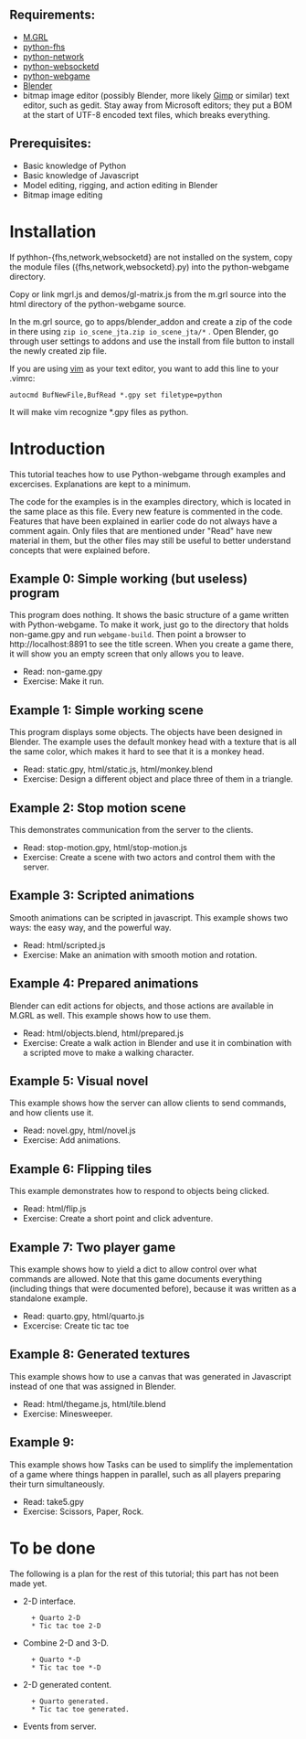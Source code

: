 ## Requirements:
- [M.GRL](https://github.com/aeva/m.grl)
- [python-fhs](https://github.com/wijnen/python-fhs)
- [python-network](https://github.com/wijnen/python-network)
- [python-websocketd](https://github.com/wijnen/python-websocketd)
- [python-webgame](https://github.com/wijnen/python-webgame)
- [Blender](http://blender.org)
- bitmap image editor (possibly Blender, more likely
  [Gimp](http://www.gimp.org) or similar) text editor, such as gedit.  Stay
  away from Microsoft editors; they put a BOM at the start of UTF-8 encoded
  text files, which breaks everything.

## Prerequisites:
- Basic knowledge of Python
- Basic knowledge of Javascript
- Model editing, rigging, and action editing in Blender
- Bitmap image editing

# Installation
If pythhon-{fhs,network,websocketd} are not installed on the system, copy the
module files ({fhs,network,websocketd}.py) into the python-webgame directory.

Copy or link mgrl.js and demos/gl-matrix.js from the m.grl source into the html
directory of the python-webgame source.

In the m.grl source, go to apps/blender\_addon and create a zip of the code in
there using ``zip io_scene_jta.zip io_scene_jta/*`` .  Open Blender, go through
user settings to addons and use the install from file button to install the
newly created zip file.

If you are using [vim](http://vim.org) as your text editor, you want to add this line to your .vimrc:

    autocmd BufNewFile,BufRead *.gpy set filetype=python

It will make vim recognize *.gpy files as python.

# Introduction
This tutorial teaches how to use Python-webgame through examples and
excercises.  Explanations are kept to a minimum.

The code for the examples is in the examples directory, which is located in the
same place as this file.  Every new feature is commented in the code.  Features
that have been explained in earlier code do not always have a comment again.  Only
files that are mentioned under "Read" have new material in them, but the other
files may still be useful to better understand concepts that were explained
before.

## Example 0: Simple working (but useless) program
This program does nothing.  It shows the basic structure of a game written with
Python-webgame.  To make it work, just go to the directory that holds
non-game.gpy and run ``webgame-build``.  Then point a browser to
http://localhost:8891 to see the title screen.  When you create a game there,
it will show you an empty screen that only allows you to leave.

* Read: non-game.gpy
* Exercise: Make it run.

## Example 1: Simple working scene
This program displays some objects.  The objects have been designed in Blender.
The example uses the default monkey head with a texture that is all the same
color, which makes it hard to see that it is a monkey head.

* Read: static.gpy, html/static.js, html/monkey.blend
* Exercise: Design a different object and place three of them in a triangle.

## Example 2: Stop motion scene
This demonstrates communication from the server to the clients.

* Read: stop-motion.gpy, html/stop-motion.js
* Exercise: Create a scene with two actors and control them with the server.

## Example 3: Scripted animations
Smooth animations can be scripted in javascript.  This example shows two ways:
the easy way, and the powerful way.

* Read: html/scripted.js
* Exercise: Make an animation with smooth motion and rotation.

## Example 4: Prepared animations
Blender can edit actions for objects, and those actions are available in M.GRL
as well.  This example shows how to use them.

* Read: html/objects.blend, html/prepared.js
* Exercise: Create a walk action in Blender and use it in combination with a scripted move to make a walking character.

## Example 5: Visual novel
This example shows how the server can allow clients to send commands, and how
clients use it.

* Read: novel.gpy, html/novel.js
* Exercise: Add animations.

## Example 6: Flipping tiles
This example demonstrates how to respond to objects being clicked.

* Read: html/flip.js
* Exercise: Create a short point and click adventure.

## Example 7: Two player game
This example shows how to yield a dict to allow control over what commands are
allowed.  Note that this game documents everything (including things that were
documented before), because it was written as a standalone example.

* Read: quarto.gpy, html/quarto.js
* Excercise: Create tic tac toe

## Example 8: Generated textures
This example shows how to use a canvas that was generated in Javascript instead
of one that was assigned in Blender.

* Read: html/thegame.js, html/tile.blend
* Exercise: Minesweeper.

## Example 9: 
This example shows how Tasks can be used to simplify the implementation of a
game where things happen in parallel, such as all players preparing their turn
simultaneously.

* Read: take5.gpy
* Exercise: Scissors, Paper, Rock.

# To be done
The following is a plan for the rest of this tutorial; this part has not been made yet.

- 2-D interface.

        + Quarto 2-D
        * Tic tac toe 2-D

- Combine 2-D and 3-D.

        + Quarto *-D
        * Tic tac toe *-D

- 2-D generated content.

        + Quarto generated.
        * Tic tac toe generated.

- Events from server.
